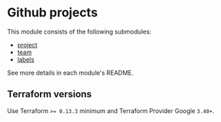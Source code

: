 # Github projects

This module consists of the following submodules:

- [project](https://github.com/nlamirault/terraform-github-project/tree/master/modules/project)
- [team](https://github.com/nlamirault/terraform-github-project/tree/master/modules/team)
- [labels](https://github.com/nlamirault/terraform-github-project/tree/master/modules/labels)

See more details in each module's README.

## Terraform versions

Use Terraform `>= 0.13.3` minimum and Terraform Provider Google `3.40+`.
